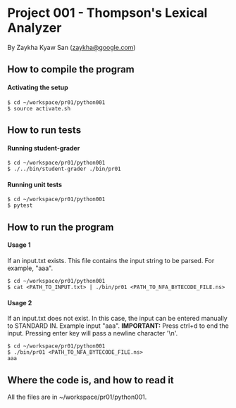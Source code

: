 # Project 001 - Thompson's Lexical Analyzer

By Zaykha Kyaw San (zaykha@google.com)

## How to compile the program

#### Activating the setup

    $ cd ~/workspace/pr01/python001
    $ source activate.sh

## How to run tests

#### Running student-grader

    $ cd ~/workspace/pr01/python001
    $ ./../bin/student-grader ./bin/pr01
    
#### Running unit tests

    $ cd ~/workspace/pr01/python001
    $ pytest

## How to run the program
    
#### Usage 1
If an input.txt exists. This file contains the input string to be parsed. For example, "aaa".

    $ cd ~/workspace/pr01/python001
    $ cat <PATH_TO_INPUT.txt> | ./bin/pr01 <PATH_TO_NFA_BYTECODE_FILE.ns>    

#### Usage 2
If an input.txt does not exist. In this case, the input can be entered manually to STANDARD IN.
Example input "aaa".
**IMPORTANT:** Press ctrl+d to end the input. Pressing enter key will pass a newline character '\n'.

    $ cd ~/workspace/pr01/python001
    $ ./bin/pr01 <PATH_TO_NFA_BYTECODE_FILE.ns>
    aaa

## Where the code is, and how to read it

All the files are in ~/workspace/pr01/python001.








